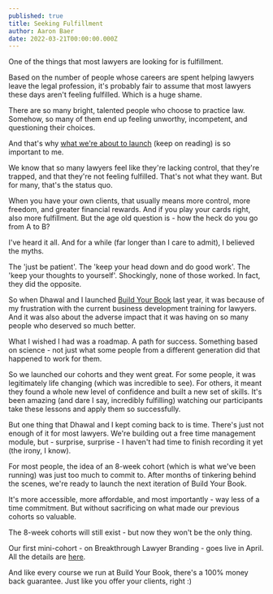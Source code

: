 ```yaml
---
published: true
title: Seeking Fulfillment
author: Aaron Baer
date: 2022-03-21T00:00:00.000Z
---
```

One of the things that most lawyers are looking for is fulfillment.

Based on the number of people whose careers are spent helping lawyers leave the legal profession, it's probably fair to assume that most lawyers these days aren't feeling fulfilled. Which is a huge shame.

There are so many bright, talented people who choose to practice law. Somehow, so many of them end up feeling unworthy, incompetent, and questioning their choices.

And that's why [what we're about to launch](https://maven.com/build-your-book) (keep on reading) is so important to me.

We know that so many lawyers feel like they're lacking control, that they're trapped, and that they're not feeling fulfilled. That's not what they want. But for many, that's the status quo.

When you have your own clients, that usually means more control, more freedom, and greater financial rewards. And if you play your cards right, also more fulfillment. But the age old question is - how the heck do you go from A to B?

I've heard it all. And for a while (far longer than I care to admit), I believed the myths.

The 'just be patient'. The 'keep your head down and do good work'. The 'keep your thoughts to yourself'. Shockingly, none of those worked. In fact, they did the opposite.

So when Dhawal and I launched [Build Your Book](https://buildyourbook.org/) last year, it was because of my frustration with the current business development training for lawyers. And it was also about the adverse impact that it was having on so many people who deserved so much better.

What I wished I had was a roadmap. A path for success. Something based on science - not just what some people from a different generation did that happened to work for them.

So we launched our cohorts and they went great. For some people, it was legitimately life changing (which was incredible to see). For others, it meant they found a whole new level of confidence and built a new set of skills. It's been amazing (and dare I say, incredibly fulfilling) watching our participants take these lessons and apply them so successfully.

But one thing that Dhawal and I kept coming back to is time. There's just not enough of it for most lawyers. We're building out a free time management module, but - surprise, surprise - I haven't had time to finish recording it yet (the irony, I know).

For most people, the idea of an 8-week cohort (which is what we've been running) was just too much to commit to. After months of tinkering behind the scenes, we're ready to launch the next iteration of Build Your Book.

It's more accessible, more affordable, and most importantly - way less of a time commitment. But without sacrificing on what made our previous cohorts so valuable.

The 8-week cohorts will still exist - but now they won't be the only thing.

Our first mini-cohort - on Breakthrough Lawyer Branding - goes live in April. All the details are [here](https://maven.com/build-your-book).

And like every course we run at Build Your Book, there's a 100% money back guarantee. Just like you offer your clients, right :)
